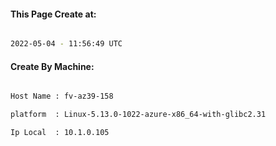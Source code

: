 
   
#### This Page Create at:

```bash

2022-05-04 - 11:56:49 UTC

```

#### Create By Machine:

```bash

Host Name : fv-az39-158

platform  : Linux-5.13.0-1022-azure-x86_64-with-glibc2.31

Ip Local  : 10.1.0.105

```

